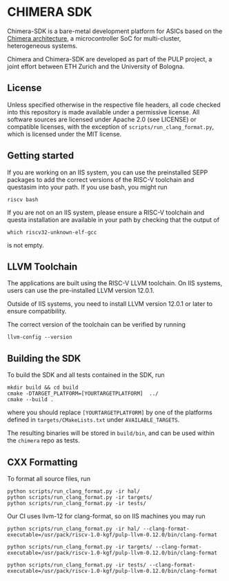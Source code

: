 # CHIMERA SDK

Chimera-SDK is a bare-metal development platform for ASICs based on the [Chimera architecture](https://github.com/pulp-platform/chimera), a microcontroller SoC for multi-cluster, heterogeneous systems.

Chimera and Chimera-SDK are developed as part of the PULP project, a joint effort between ETH Zurich and the University of Bologna.

## License

Unless specified otherwise in the respective file headers, all code checked into this repository is made available under a permissive license. All software sources are licensed under Apache 2.0 (see LICENSE) or compatible licenses, with the exception of `scripts/run_clang_format.py`, which is licensed under the MIT license.

## Getting started

If you are working on an IIS system, you can use the preinstalled SEPP packages to add the correct versions of the RISC-V toolchain and questasim into your path. If you use bash, you might run
```
riscv bash
```

If you are not on an IIS system, please ensure a RISC-V toolchain and questa installation are available in your path by checking that the output of
```
which riscv32-unknown-elf-gcc
```
is not empty.

## LLVM Toolchain

The applications are built using the RISC-V LLVM toolchain. On IIS systems, users can use the pre-installed LLVM version 12.0.1.

Outside of IIS systems, you need to install LLVM version 12.0.1 or later to ensure compatibility.

The correct version of the toolchain can be verified by running
```
llvm-config --version
```

## Building the SDK

To build the SDK and all tests contained in the SDK, run

```
mkdir build && cd build
cmake -DTARGET_PLATFORM=[YOURTARGETPLATFORM]  ../
cmake --build .
```

where you should replace `[YOURTARGETPLATFORM]` by one of the platforms defined in `targets/CMakeLists.txt` under `AVAILABLE_TARGETS`.

The resulting binaries will be stored in `build/bin`, and can be used within the `chimera` repo as tests.

## CXX Formatting

To format all source files, run
```
python scripts/run_clang_format.py -ir hal/
python scripts/run_clang_format.py -ir targets/
python scripts/run_clang_format.py -ir tests/
```

Our CI uses llvm-12 for clang-format, so on IIS machines you may run
```
python scripts/run_clang_format.py -ir hal/ --clang-format-executable=/usr/pack/riscv-1.0-kgf/pulp-llvm-0.12.0/bin/clang-format

python scripts/run_clang_format.py -ir targets/ --clang-format-executable=/usr/pack/riscv-1.0-kgf/pulp-llvm-0.12.0/bin/clang-format

python scripts/run_clang_format.py -ir tests/ --clang-format-executable=/usr/pack/riscv-1.0-kgf/pulp-llvm-0.12.0/bin/clang-format

```

